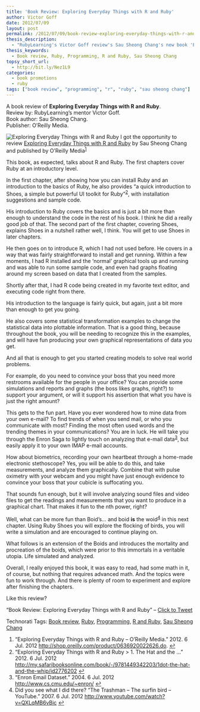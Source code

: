 ```yaml
---
title: 'Book Review: Exploring Everyday Things with R and Ruby'
author: Victor Goff
date: 2012/07/09
layout: post
permalink: /2012/07/09/book-review-exploring-everyday-things-with-r-and-ruby/
thesis_description:
  - "RubyLearning's Victor Goff review's Sau Sheong Chang's new book 'Exploring Everyday Things with R and Ruby'."
thesis_keywords:
  - Book review, Ruby, Programming, R and Ruby, Sau Sheong Chang
topsy_short_url:
  - http://bit.ly/Nez1L9
categories:
  - book promotions
  - ruby
tags: ["book review", "programming", "r", "ruby", "sau sheong chang"]
---
```

<div>
  <p class="update">
    A book review of <strong>Exploring Everyday Things with R and Ruby</strong>.<br />Review by: RubyLearning&#8217;s mentor Victor Goff.<br />Book author: Sau Sheong Chang.<br /> Publisher: O&#8217;Reilly Media.
  </p>
  <!--more-->
  <p class="block">
    <img class="alignright" src="http://rubylearning.com/images/cat.gif" alt="Exploring Everyday Things with R and Ruby" /> <span class="drop_cap">I</span> got the opportunity to review <a href="http://shop.oreilly.com/product/0636920022626.do">Exploring Everyday Things with R and Ruby</a> by Sau Sheong Chang and published by O&#8217;Reilly Media<sup class='footnote'><a href='#fn-6609-1' id='fnref-6609-1'>1</a></sup>
  </p>

  <p>
    This book, as expected, talks about R and Ruby. The first chapters cover Ruby at an introductory level.
  </p>

  <p>
    In the first chapter, after showing how you can install Ruby and an introduction to the basics of Ruby, he also provides &#8220;a quick introduction to Shoes, a simple but powerful UI toolkit for Ruby&#8221;<sup class='footnote'><a href='#fn-6609-2' id='fnref-6609-2'>2</a></sup>, with installation suggestions and sample code.
  </p>

  <p>
    His introduction to Ruby covers the basics and is just a bit more than enough to understand the code in the rest of his book. I think he did a really good job of that. The second part of the first chapter, covering Shoes, explains Shoes in a nutshell rather well, I think. You will get to use Shoes in later chapters.
  </p>

  <p>
    He then goes on to introduce R, which I had not used before. He covers in a way that was fairly straightforward to install and get running. Within a few moments, I had R installed and the &#8216;normal&#8217; graphical tools up and running and was able to run some sample code, and even had graphs floating around my screen based on data that I created from the samples.
  </p>

  <p>
    Shortly after that, I had R code being created in my favorite text editor, and executing code right from there.
  </p>

  <p>
    His introduction to the language is fairly quick, but again, just a bit more than enough to get you going.
  </p>

  <p>
    He also covers some statistical transformation examples to change the statistical data into plottable information. That is a good thing, because throughout the book, you will be needing to recognize this in the examples, and will have fun producing your own graphical representations of data you get.
  </p>

  <p>
    And all that is enough to get you started creating models to solve real world problems.
  </p>

  <p>
    For example, do you need to convince your boss that you need more restrooms available for the people in your office? You can provide some simulations and reports and graphs (the boss likes graphs, right?) to support your argument, or will it support his assertion that what you have is just the right amount?
  </p>

  <p>
    This gets to the fun part. Have you ever wondered how to mine data from your own e-mail? To find trends of when you send mail, or who you communicate with most? Finding the most often used words and the trending themes in your communications? You are in luck. He will take you through the Enron Saga to lightly touch on analyzing that e-mail data<sup class='footnote'><a href='#fn-6609-3' id='fnref-6609-3'>3</a></sup>, but easily apply it to your own IMAP e-mail accounts.
  </p>

  <p>
    How about biometrics, recording your own heartbeat through a home-made electronic stethoscope? Yes, you will be able to do this, and take measurements, and analyze them graphically. Combine that with pulse oximetry with your webcam and you might have just enough evidence to convince your boss that your cubicle is suffocating you.
  </p>

  <p>
    That sounds fun enough, but it will involve analyzing sound files and video files to get the readings and measurements that you want to produce in a graphical chart. That makes it fun to the nth power, right?
  </p>

  <p>
    Well, what can be more fun than Boid&#8217;s&#8230; and boid <b>is</b> the woid<sup class='footnote'><a href='#fn-6609-4' id='fnref-6609-4'>4</a></sup> in this next chapter. Using Ruby Shoes you will explore the flocking of birds, you will write a simulation and are encouraged to continue playing on.
  </p>

  <p>
    What follows is an extension of the Boids and introduces the mortality and procreation of the boids, which were prior to this immortals in a veritable utopia. Life simulated and analyzed.
  </p>

  <p>
    Overall, I really enjoyed this book, it was easy to read, had some math in it, of course, but nothing that requires advanced math. And the topics were fun to work through. And there is plenty of room to experiment and explore after finishing the chapters.
  </p>

  <p>
    Like this review?
  </p>

  <p class="alert">
    &#8220;Book Review: Exploring Everyday Things with R and Ruby&#8221; &#8211; <a href="https://twitter.com/intent/tweet?text=Book+Review%3A+Exploring+Everyday+Things+with+R+and+Ruby+http%3A%2F%2Fbit.ly%2FNez21o" title="Book Review: Exploring Everyday Things with R and Ruby">Click to Tweet</a>
  </p>
</div>

Technorati Tags: <a href="http://technorati.com/tag/Book+review" rel="tag">Book review</a>, <a href="http://technorati.com/tag/Ruby" rel="tag"> Ruby</a>, <a href="http://technorati.com/tag/Programming" rel="tag"> Programming</a>, <a href="http://technorati.com/tag/R+and+Ruby" rel="tag"> R and Ruby</a>, <a href="http://technorati.com/tag/Sau+Sheong+Chang" rel="tag"> Sau Sheong Chang</a>

<div class='footnotes'>
  <div class='footnotedivider'>
  </div>

  <ol>
    <li id='fn-6609-1'>
      &#8220;Exploring Everyday Things with R and Ruby &#8211; O&#8217;Reilly Media.&#8221; 2012. 6 Jul. 2012 <a href="http://shop.oreilly.com/product/0636920022626.do">http://shop.oreilly.com/product/0636920022626.do</a>. <span class='footnotereverse'><a href='#fnref-6609-1'>&#8617;</a></span>
    </li>
    <li id='fn-6609-2'>
      &#8220;Exploring Everyday Things with R and Ruby > 1. The Hat and the &#8230;&#8221; 2012. 6 Jul. 2012 <a href="http://my.safaribooksonline.com/book/-/9781449342203/1dot-the-hat-and-the-whip/id2776202">http://my.safaribooksonline.com/book/-/9781449342203/1dot-the-hat-and-the-whip/id2776202</a> <span class='footnotereverse'><a href='#fnref-6609-2'>&#8617;</a></span>
    </li>
    <li id='fn-6609-3'>
      &#8220;Enron Email Dataset.&#8221; 2004. 6 Jul. 2012 <a href="http://www.cs.cmu.edu/~enron/">http://www.cs.cmu.edu/~enron/</a> <span class='footnotereverse'><a href='#fnref-6609-3'>&#8617;</a></span>
    </li>
    <li id='fn-6609-4'>
      Did you see what I did there? &#8220;The Trashman &#8211; The surfin bird &#8211; YouTube.&#8221; 2007. 6 Jul. 2012 <a href="http://www.youtube.com/watch?v=QXLqMB6vBic">http://www.youtube.com/watch?v=QXLqMB6vBic</a> <span class='footnotereverse'><a href='#fnref-6609-4'>&#8617;</a></span>
    </li>
  </ol>
</div>
